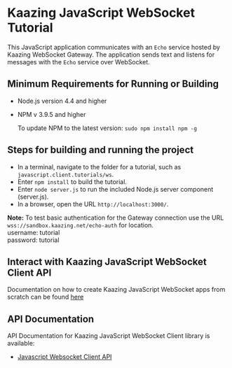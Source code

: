 # Kaazing JavaScript WebSocket Tutorial

This JavaScript application communicates with an `Echo` service hosted by Kaazing WebSocket Gateway. The application sends text and listens for messages with the `Echo` service over WebSocket.

## Minimum Requirements for Running or Building

* Node.js version 4.4 and higher
* NPM v 3.9.5 and higher

    To update NPM to the latest version:
    `
        sudo npm install npm -g
    `

## Steps for building and running the project

* In a terminal, navigate to the folder for a tutorial, such as `javascript.client.tutorials/ws`.
* Enter `npm install` to build the tutorial.
* Enter `node server.js` to run the included Node.js server component (server.js).
* In a browser, open the URL `http://localhost:3000/`.

__Note:__ To test basic authentication for the Gateway connection use the URL `wss://sandbox.kaazing.net/echo-auth` for location. </br>
username: tutorial </br>
password: tutorial 


## Interact with Kaazing JavaScript WebSocket Client API

Documentation on how to create Kaazing JavaScript WebSocket apps from scratch can be found [here](http://kaazing.com/doc/5.0/websocket_client_docs/dev-js/o_dev_js.html)

## API Documentation

API Documentation for Kaazing JavaScript WebSocket Client library is available:

* [Javascript Websocket Client API](http://kaazing.com/doc/5.0/websocket_client_docs/apidoc/client/javascript/gateway/index.html)

